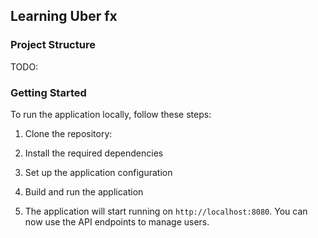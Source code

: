 ## Learning Uber fx

### Project Structure

TODO:

### Getting Started

To run the application locally, follow these steps:

1. Clone the repository:

2. Install the required dependencies

3. Set up the application configuration

4. Build and run the application 

5. The application will start running on `http://localhost:8080`. You can now use the API endpoints to manage users.
